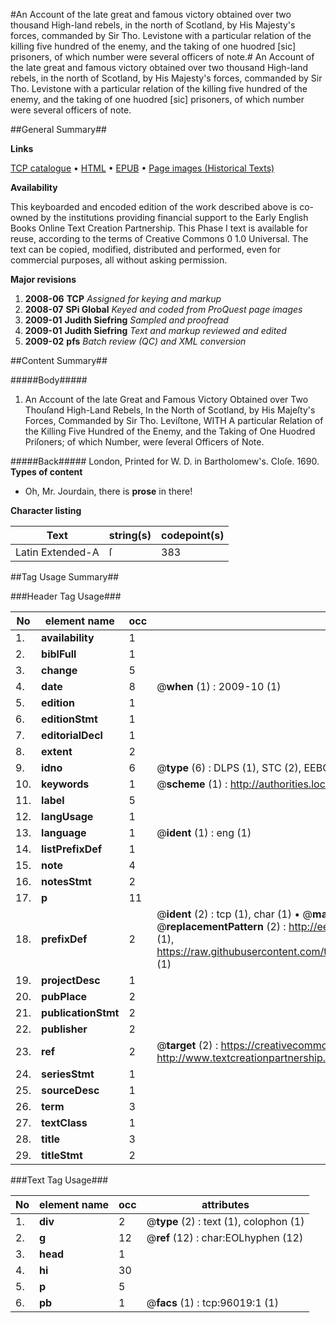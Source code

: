 #An Account of the late great and famous victory obtained over two thousand High-land rebels, in the north of Scotland, by His Majesty's forces, commanded by Sir Tho. Levistone with a particular relation of the killing five hundred of the enemy, and the taking of one huodred [sic] prisoners, of which number were several officers of note.#
An Account of the late great and famous victory obtained over two thousand High-land rebels, in the north of Scotland, by His Majesty's forces, commanded by Sir Tho. Levistone with a particular relation of the killing five hundred of the enemy, and the taking of one huodred [sic] prisoners, of which number were several officers of note.

##General Summary##

**Links**

[TCP catalogue](http://www.ota.ox.ac.uk/tcp/)  • 
[HTML](http://tei.it.ox.ac.uk/tcp/Texts-HTML/free/A25/A25361.html)  • 
[EPUB](http://tei.it.ox.ac.uk/tcp/Texts-EPUB/free/A25/A25361.epub) • 
[Page images (Historical Texts)](https://data.historicaltexts.jisc.ac.uk/view?pubId=eebo-12953845e&pageId=eebo-12953845e-96019-1)

**Availability**

This keyboarded and encoded edition of the
	       work described above is co-owned by the institutions
	       providing financial support to the Early English Books
	       Online Text Creation Partnership. This Phase I text is
	       available for reuse, according to the terms of Creative
	       Commons 0 1.0 Universal. The text can be copied,
	       modified, distributed and performed, even for
	       commercial purposes, all without asking permission.

**Major revisions**

1. __2008-06__ __TCP__ *Assigned for keying and markup*
1. __2008-07__ __SPi Global__ *Keyed and coded from ProQuest page images*
1. __2009-01__ __Judith Siefring__ *Sampled and proofread*
1. __2009-01__ __Judith Siefring__ *Text and markup reviewed and edited*
1. __2009-02__ __pfs__ *Batch review (QC) and XML conversion*

##Content Summary##

#####Body#####

1. An Account of the late Great and Famous Victory Obtained over Two Thouſand High-Land Rebels, In the North of Scotland, by His Majeſty's Forces, Commanded by Sir Tho. Leviſtone, WITH A particular Relation of the Killing Five Hundred of the Enemy, and the Taking of One Huodred Priſoners; of which Number, were ſeveral Officers of Note.

#####Back#####
London, Printed for W. D. in Bartholomew's. Cloſe. 1690.
**Types of content**

  * Oh, Mr. Jourdain, there is **prose** in there!

**Character listing**


|Text|string(s)|codepoint(s)|
|---|---|---|
|Latin Extended-A|ſ|383|

##Tag Usage Summary##

###Header Tag Usage###

|No|element name|occ|attributes|
|---|---|---|---|
|1.|__availability__|1||
|2.|__biblFull__|1||
|3.|__change__|5||
|4.|__date__|8| @__when__ (1) : 2009-10 (1)|
|5.|__edition__|1||
|6.|__editionStmt__|1||
|7.|__editorialDecl__|1||
|8.|__extent__|2||
|9.|__idno__|6| @__type__ (6) : DLPS (1), STC (2), EEBO-CITATION (1), OCLC (1), VID (1)|
|10.|__keywords__|1| @__scheme__ (1) : http://authorities.loc.gov/ (1)|
|11.|__label__|5||
|12.|__langUsage__|1||
|13.|__language__|1| @__ident__ (1) : eng (1)|
|14.|__listPrefixDef__|1||
|15.|__note__|4||
|16.|__notesStmt__|2||
|17.|__p__|11||
|18.|__prefixDef__|2| @__ident__ (2) : tcp (1), char (1)  •  @__matchPattern__ (2) : ([0-9\-]+):([0-9IVX]+) (1), (.+) (1)  •  @__replacementPattern__ (2) : http://eebo.chadwyck.com/downloadtiff?vid=$1&page=$2 (1), https://raw.githubusercontent.com/textcreationpartnership/Texts/master/tcpchars.xml#$1 (1)|
|19.|__projectDesc__|1||
|20.|__pubPlace__|2||
|21.|__publicationStmt__|2||
|22.|__publisher__|2||
|23.|__ref__|2| @__target__ (2) : https://creativecommons.org/publicdomain/zero/1.0/ (1), http://www.textcreationpartnership.org/docs/. (1)|
|24.|__seriesStmt__|1||
|25.|__sourceDesc__|1||
|26.|__term__|3||
|27.|__textClass__|1||
|28.|__title__|3||
|29.|__titleStmt__|2||


###Text Tag Usage###

|No|element name|occ|attributes|
|---|---|---|---|
|1.|__div__|2| @__type__ (2) : text (1), colophon (1)|
|2.|__g__|12| @__ref__ (12) : char:EOLhyphen (12)|
|3.|__head__|1||
|4.|__hi__|30||
|5.|__p__|5||
|6.|__pb__|1| @__facs__ (1) : tcp:96019:1 (1)|
